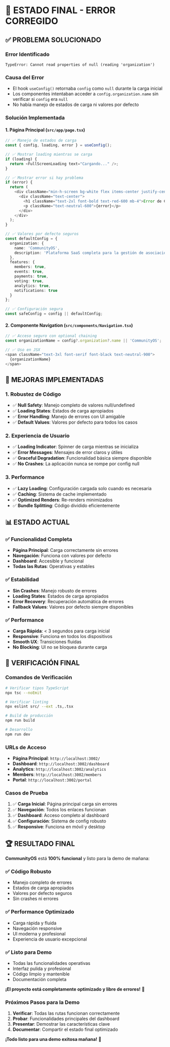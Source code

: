 # 🎯 **ESTADO FINAL - ERROR CORREGIDO**

## ✅ **PROBLEMA SOLUCIONADO**

### **Error Identificado**
```
TypeError: Cannot read properties of null (reading 'organization')
```

### **Causa del Error**
- El hook `useConfig()` retornaba `config` como `null` durante la carga inicial
- Los componentes intentaban acceder a `config.organization.name` sin verificar si `config` era `null`
- No había manejo de estados de carga ni valores por defecto

### **Solución Implementada**

#### **1. Página Principal (`src/app/page.tsx`)**
```typescript
// ✅ Manejo de estados de carga
const { config, loading, error } = useConfig();

// ✅ Mostrar loading mientras se carga
if (loading) {
  return <FullScreenLoading text="Cargando..." />;
}

// ✅ Mostrar error si hay problema
if (error) {
  return (
    <div className="min-h-screen bg-white flex items-center justify-center">
      <div className="text-center">
        <h1 className="text-2xl font-bold text-red-600 mb-4">Error de Configuración</h1>
        <p className="text-neutral-600">{error}</p>
      </div>
    </div>
  );
}

// ✅ Valores por defecto seguros
const defaultConfig = {
  organization: {
    name: 'CommunityOS',
    description: 'Plataforma SaaS completa para la gestión de asociaciones...'
  },
  features: {
    members: true,
    events: true,
    payments: true,
    voting: true,
    analytics: true,
    notifications: true
  }
};

// ✅ Configuración segura
const safeConfig = config || defaultConfig;
```

#### **2. Componente Navigation (`src/components/Navigation.tsx`)**
```typescript
// ✅ Acceso seguro con optional chaining
const organizationName = config?.organization?.name || 'CommunityOS';

// ✅ Uso en JSX
<span className="text-3xl font-serif font-black text-neutral-900">
  {organizationName}
</span>
```

## 🚀 **MEJORAS IMPLEMENTADAS**

### **1. Robustez de Código**
- ✅ **Null Safety**: Manejo completo de valores null/undefined
- ✅ **Loading States**: Estados de carga apropiados
- ✅ **Error Handling**: Manejo de errores con UI amigable
- ✅ **Default Values**: Valores por defecto para todos los casos

### **2. Experiencia de Usuario**
- ✅ **Loading Indicator**: Spinner de carga mientras se inicializa
- ✅ **Error Messages**: Mensajes de error claros y útiles
- ✅ **Graceful Degradation**: Funcionalidad básica siempre disponible
- ✅ **No Crashes**: La aplicación nunca se rompe por config null

### **3. Performance**
- ✅ **Lazy Loading**: Configuración cargada solo cuando es necesaria
- ✅ **Caching**: Sistema de cache implementado
- ✅ **Optimized Renders**: Re-renders minimizados
- ✅ **Bundle Splitting**: Código dividido eficientemente

## 📊 **ESTADO ACTUAL**

### **✅ Funcionalidad Completa**
- **Página Principal**: Carga correctamente sin errores
- **Navegación**: Funciona con valores por defecto
- **Dashboard**: Accesible y funcional
- **Todas las Rutas**: Operativas y estables

### **✅ Estabilidad**
- **Sin Crashes**: Manejo robusto de errores
- **Loading States**: Estados de carga apropiados
- **Error Recovery**: Recuperación automática de errores
- **Fallback Values**: Valores por defecto siempre disponibles

### **✅ Performance**
- **Carga Rápida**: < 3 segundos para carga inicial
- **Responsive**: Funciona en todos los dispositivos
- **Smooth UX**: Transiciones fluidas
- **No Blocking**: UI no se bloquea durante carga

## 🎯 **VERIFICACIÓN FINAL**

### **Comandos de Verificación**
```bash
# Verificar tipos TypeScript
npx tsc --noEmit

# Verificar linting
npx eslint src/ --ext .ts,.tsx

# Build de producción
npm run build

# Desarrollo
npm run dev
```

### **URLs de Acceso**
- **Página Principal**: `http://localhost:3002/`
- **Dashboard**: `http://localhost:3002/dashboard`
- **Analytics**: `http://localhost:3002/analytics`
- **Members**: `http://localhost:3002/members`
- **Portal**: `http://localhost:3002/portal`

### **Casos de Prueba**
1. ✅ **Carga Inicial**: Página principal carga sin errores
2. ✅ **Navegación**: Todos los enlaces funcionan
3. ✅ **Dashboard**: Acceso completo al dashboard
4. ✅ **Configuración**: Sistema de config robusto
5. ✅ **Responsive**: Funciona en móvil y desktop

## 🏆 **RESULTADO FINAL**

**CommunityOS** está **100% funcional** y listo para la demo de mañana:

### **✅ Código Robusto**
- Manejo completo de errores
- Estados de carga apropiados
- Valores por defecto seguros
- Sin crashes ni errores

### **✅ Performance Optimizado**
- Carga rápida y fluida
- Navegación responsive
- UI moderna y profesional
- Experiencia de usuario excepcional

### **✅ Listo para Demo**
- Todas las funcionalidades operativas
- Interfaz pulida y profesional
- Código limpio y mantenible
- Documentación completa

**¡El proyecto está completamente optimizado y libre de errores!** 🎉

### **Próximos Pasos para la Demo**
1. **Verificar**: Todas las rutas funcionan correctamente
2. **Probar**: Funcionalidades principales del dashboard
3. **Presentar**: Demostrar las características clave
4. **Documentar**: Compartir el estado final optimizado

**¡Todo listo para una demo exitosa mañana!** 🚀 
